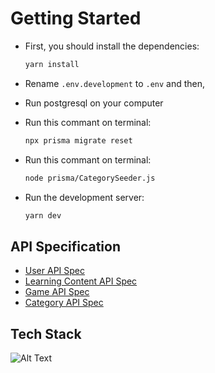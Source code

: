 # Getting Started

- First, you should install the dependencies:

    ```bash
    yarn install
    ```

- Rename `.env.development` to `.env` and then,

- Run postgresql on your computer

- Run this commant on terminal:

    ```bash
    npx prisma migrate reset
    ```
- Run this commant on terminal:

    ```bash
    node prisma/CategorySeeder.js
    ```
- Run the development server:

    ```bash
    yarn dev
    ```

## API Specification

- [User API Spec](docs/user.md)
- [Learning Content API Spec](docs/learning-content.md)
- [Game API Spec](docs/game.md)
- [Category API Spec](docs/category.md)

## Tech Stack
![Alt Text](https://skillicons.dev/icons?i=js,express,postgres,prisma)

